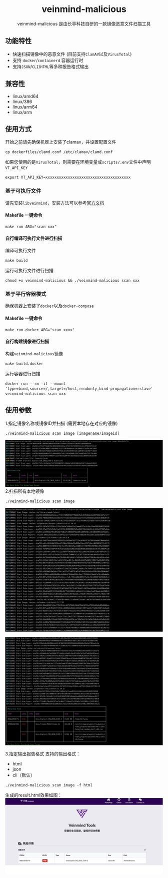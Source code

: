 <h1 align="center"> veinmind-malicious </h1>

<p align="center">
veinmind-malicious 是由长亭科技自研的一款镜像恶意文件扫描工具 
</p>

## 功能特性

- 快速扫描镜像中的恶意文件 (目前支持`ClamAV`以及`VirusTotal`)
- 支持 `docker`/`containerd` 容器运行时
- 支持`JSON`/`CLI`/`HTML`等多种报告格式输出

## 兼容性

- linux/amd64
- linux/386
- linux/arm64
- linux/arm

## 使用方式

开始之前请先确保机器上安装了clamav，并设置配置文件

```
cp dockerfiles/clamd.conf /etc/clamav/clamd.conf
```

如果您使用的是`VirusTotal`，则需要在环境变量或`scripts/.env`文件中声明`VT_API_KEY`
```
export VT_API_KEY=xxxxxxxxxxxxxxxxxxxxxxxxxxxxxxxxxxxxxx
```
### 基于可执行文件

请先安装`libveinmind`，安装方法可以参考[官方文档](https://github.com/chaitin/libveinmind)

#### Makefile 一键命令

```
make run ARG="scan xxx"
```
#### 自行编译可执行文件进行扫描

编译可执行文件
```
make build
```
运行可执行文件进行扫描
```
chmod +x veinmind-malicious && ./veinmind-malicious scan xxx 
```
### 基于平行容器模式
确保机器上安装了`docker`以及`docker-compose`
#### Makefile 一键命令
```
make run.docker ARG="scan xxxx"
```
#### 自行构建镜像进行扫描
构建`veinmind-malicious`镜像
```
make build.docker
```
运行容器进行扫描
```
docker run --rm -it --mount 'type=bind,source=/,target=/host,readonly,bind-propagation=rslave' veinmind-malicious scan xxx
```

## 使用参数

1.指定镜像名称或镜像ID并扫描 (需要本地存在对应的镜像)

```
./veinmind-malicious scan image [imagename/imageid]
```
![](../../../docs/veinmind-malicious/malicious_scan_image1.jpg)
2.扫描所有本地镜像

```
./veinmind-malicious scan image
```
![](../../../docs/veinmind-malicious/malicious_scan_image2-1.jpg)

![](../../../docs/veinmind-malicious/malicious_scan_image2-2.jpg)



3.指定输出报告格式
支持的输出格式：
- html
- json
- cli（默认）

```
./veinmind-malicious scan image -f html
```
生成的result.html效果如图：
![](../../../docs/veinmind-malicious/malicious_format.jpg)
